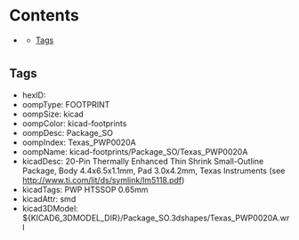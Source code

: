 



Contents
========

* [](#)
	* [Tags](#tags)

# 

## Tags

- hexID: 
- oompType: FOOTPRINT
- oompSize: kicad
- oompColor: kicad-footprints
- oompDesc: Package_SO
- oompIndex: Texas_PWP0020A
- oompName: kicad-footprints/Package_SO/Texas_PWP0020A
- kicadDesc: 20-Pin Thermally Enhanced Thin Shrink Small-Outline Package, Body 4.4x6.5x1.1mm, Pad 3.0x4.2mm, Texas Instruments (see http://www.ti.com/lit/ds/symlink/lm5118.pdf)
- kicadTags: PWP HTSSOP 0.65mm
- kicadAttr: smd
- kicad3DModel: ${KICAD6_3DMODEL_DIR}/Package_SO.3dshapes/Texas_PWP0020A.wrl

